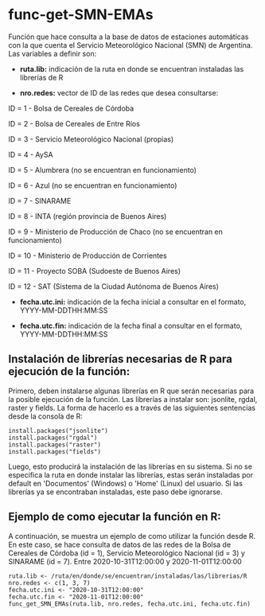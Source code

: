 # func-get-SMN-EMAs

Función que hace consulta a la base de datos de estaciones automáticas con la que cuenta el Servicio Meteorológico Nacional (SMN) de Argentina. Las variables a definir son:

* **ruta.lib:** indicación de la ruta en donde se encuentran instaladas las librerías de R

* **nro.redes:** vector de ID de las redes que desea consultarse:

ID = 1 - Bolsa de Cereales de Córdoba

ID = 2 - Bolsa de Cereales de Entre Ríos

ID = 3 - Servicio Meteorológico Nacional (propias)

ID = 4 - AySA

ID = 5 - Alumbrera (no se encuentran en funcionamiento)

ID = 6 - Azul (no se encuentran en funcionamiento)

ID = 7 - SINARAME

ID = 8 - INTA (región provincia de Buenos Aires)

ID = 9 - Ministerio de Producción de Chaco (no se encuentran en funcionamiento)

ID = 10 - Ministerio de Producción de Corrientes

ID = 11 - Proyecto SOBA (Sudoeste de Buenos Aires)

ID = 12 - SAT (Sistema de la Ciudad Autónoma de Buenos Aires)
  
* **fecha.utc.ini:** indicación de la fecha inicial a consultar en el formato, YYYY-MM-DDTHH:MM:SS

* **fecha.utc.fin:** indicación de la fecha final a consultar en el formato, YYYY-MM-DDTHH:MM:SS

## Instalación de librerías necesarias de R para ejecución de la función:
Primero, deben instalarse algunas librerías en R que serán necesarias para la posible ejecución de la función.
Las librerías a instalar son: jsonlite, rgdal, raster y fields. La forma de hacerlo es a través de las siguientes
sentencias desde la consola de R:
```
install.packages("jsonlite")
install.packages("rgdal")
install.packages("raster")
install.packages("fields")
```
Luego, esto producirá la instalación de las librerías en su sistema. Si no se especifica la ruta en donde instalar las
librerías, estas serán instaladas por default en 'Documentos' (Windows) o 'Home' (Linux) del usuario. Si las
librerías ya se encontraban instaladas, este paso debe ignorarse.

## Ejemplo de como ejecutar la función en R:
A continuación, se muestra un ejemplo de como utilizar la función desde R. En este caso, se hace
consulta de datos de las redes de la Bolsa de Cereales de Córdoba (id = 1), Servicio
Meteorológico Nacional (id = 3) y SINARAME (id = 7). Entre 2020-10-31T12:00:00 y 2020-11-01T12:00:00
```
ruta.lib <- /ruta/en/donde/se/encuentran/instaladas/las/librerias/R
nro.redes <- c(1, 3, 7)
fecha.utc.ini <- "2020-10-31T12:00:00"
fecha.utc.fin <- "2020-11-01T12:00:00"
func_get_SMN_EMAs(ruta.lib, nro.redes, fecha.utc.ini, fecha.utc.fin)
```


